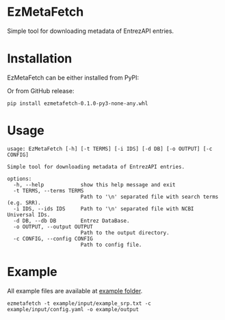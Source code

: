 # EzMetaFetch

Simple tool for downloading metadata of EntrezAPI entries.

# Installation

EzMetaFetch can be either installed from PyPI:

Or from GitHub release:

```commandline
pip install ezmetafetch-0.1.0-py3-none-any.whl
```

# Usage

```commandline
usage: EzMetaFetch [-h] [-t TERMS] [-i IDS] [-d DB] [-o OUTPUT] [-c CONFIG]

Simple tool for downloading metadata of EntrezAPI entries.

options:
  -h, --help            show this help message and exit
  -t TERMS, --terms TERMS
                        Path to '\n' separated file with search terms (e.g. SRR).
  -i IDS, --ids IDS     Path to '\n' separated file with NCBI Universal IDs.
  -d DB, --db DB        Entrez DataBase.
  -o OUTPUT, --output OUTPUT
                        Path to the output directory.
  -c CONFIG, --config CONFIG
                        Path to config file.
```

# Example

All example files are available at [example folder](example).

```commandline
ezmetafetch -t example/input/example_srp.txt -c example/input/config.yaml -o example/output
```